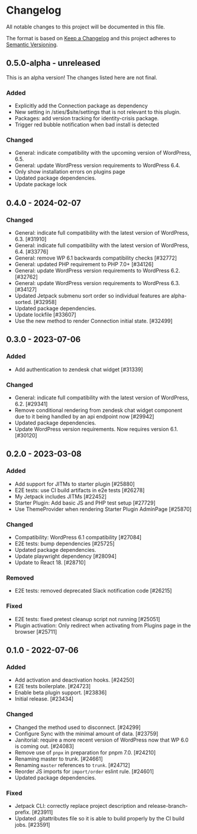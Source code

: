 # Changelog

All notable changes to this project will be documented in this file.

The format is based on [Keep a Changelog](https://keepachangelog.com/en/1.0.0/)
and this project adheres to [Semantic Versioning](https://semver.org/spec/v2.0.0.html).

## 0.5.0-alpha - unreleased

This is an alpha version! The changes listed here are not final.

### Added
- Explicitly add the Connection package as dependency
- New setting in /sties/$site/settings that is not relevant to this plugin.
- Packages: add version tracking for identity-crisis package.
- Trigger red bubble notification when bad install is detected

### Changed
- General: indicate compatibility with the upcoming version of WordPress, 6.5.
- General: update WordPress version requirements to WordPress 6.4.
- Only show installation errors on plugins page
- Updated package dependencies.
- Update package lock

## 0.4.0 - 2024-02-07
### Changed
- General: indicate full compatibility with the latest version of WordPress, 6.3. [#31910]
- General: indicate full compatibility with the latest version of WordPress, 6.4. [#33776]
- General: remove WP 6.1 backwards compatibility checks [#32772]
- General: updated PHP requirement to PHP 7.0+ [#34126]
- General: update WordPress version requirements to WordPress 6.2. [#32762]
- General: update WordPress version requirements to WordPress 6.3. [#34127]
- Updated Jetpack submenu sort order so individual features are alpha-sorted. [#32958]
- Updated package dependencies.
- Update lockfile [#33607]
- Use the new method to render Connection initial state. [#32499]

## 0.3.0 - 2023-07-06
### Added
- Add authentication to zendesk chat widget [#31339]

### Changed
- General: indicate full compatibility with the latest version of WordPress, 6.2. [#29341]
- Remove conditional rendering from zendesk chat widget component due to it being handled by an api endpoint now [#29942]
- Updated package dependencies.
- Update WordPress version requirements. Now requires version 6.1. [#30120]

## 0.2.0 - 2023-03-08
### Added
- Add support for JITMs to starter plugin [#25880]
- E2E tests: use CI build artifacts in e2e tests [#26278]
- My Jetpack includes JITMs [#22452]
- Starter Plugin: Add basic JS and PHP test setup [#27729]
- Use ThemeProvider when rendering Starter Plugin AdminPage [#25870]

### Changed
- Compatibility: WordPress 6.1 compatibility [#27084]
- E2E tests: bump dependencies [#25725]
- Updated package dependencies.
- Update playwright dependency [#28094]
- Update to React 18. [#28710]

### Removed
- E2E tests: removed deprecated Slack notification code [#26215]

### Fixed
- E2E tests: fixed pretest cleanup script not running [#25051]
- Plugin activation: Only redirect when activating from Plugins page in the browser [#25711]

## 0.1.0 - 2022-07-06
### Added
- Add activation and deactivation hooks. [#24250]
- E2E tests boilerplate. [#24723]
- Enable beta plugin support. [#23836]
- Initial release. [#23434]

### Changed
- Changed the method used to disconnect. [#24299]
- Configure Sync with the minimal amount of data. [#23759]
- Janitorial: require a more recent version of WordPress now that WP 6.0 is coming out. [#24083]
- Remove use of `pnpx` in preparation for pnpm 7.0. [#24210]
- Renaming master to trunk. [#24661]
- Renaming `master` references to `trunk`. [#24712]
- Reorder JS imports for `import/order` eslint rule. [#24601]
- Updated package dependencies.

### Fixed
- Jetpack CLI: correctly replace project description and release-branch-prefix. [#23911]
- Updated .gitattributes file so it is able to build properly by the CI build jobs. [#23591]
